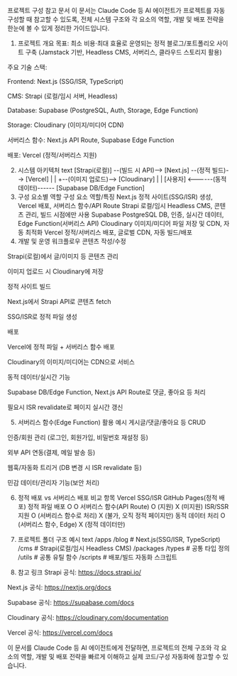 프로젝트 구성 참고 문서
이 문서는 Claude Code 등 AI 에이전트가 프로젝트를 자동 구성할 때 참고할 수 있도록, 전체 시스템 구조와 각 요소의 역할, 개발 및 배포 전략을 한눈에 볼 수 있게 정리한 가이드입니다.

1. 프로젝트 개요
목표:
최소 비용·최대 효율로 운영되는 정적 블로그/포트폴리오 사이트 구축
(Jamstack 기반, Headless CMS, 서버리스, 클라우드 스토리지 활용)

주요 기술 스택:

Frontend: Next.js (SSG/ISR, TypeScript)

CMS: Strapi (로컬/임시 서버, Headless)

Database: Supabase (PostgreSQL, Auth, Storage, Edge Function)

Storage: Cloudinary (이미지/미디어 CDN)

서버리스 함수: Next.js API Route, Supabase Edge Function

배포: Vercel (정적/서버리스 지원)

2. 시스템 아키텍처
text
[Strapi(로컬)] --(빌드 시 API)--> [Next.js] --(정적 빌드)--> [Vercel]
     |                                         |
     +--(이미지 업로드)--> [Cloudinary]         |
                                               |
[사용자] <------(동적 데이터)------ [Supabase DB/Edge Function]
3. 구성 요소별 역할
구성 요소	역할/특징
Next.js	정적 사이트(SSG/ISR) 생성, Vercel 배포, 서버리스 함수/API Route
Strapi	로컬/임시 Headless CMS, 콘텐츠 관리, 빌드 시점에만 사용
Supabase	PostgreSQL DB, 인증, 실시간 데이터, Edge Function(서버리스 API)
Cloudinary	이미지/미디어 파일 저장 및 CDN, 자동 최적화
Vercel	정적/서버리스 배포, 글로벌 CDN, 자동 빌드/배포
4. 개발 및 운영 워크플로우
콘텐츠 작성/수정

Strapi(로컬)에서 글/이미지 등 콘텐츠 관리

이미지 업로드 시 Cloudinary에 저장

정적 사이트 빌드

Next.js에서 Strapi API로 콘텐츠 fetch

SSG/ISR로 정적 파일 생성

배포

Vercel에 정적 파일 + 서버리스 함수 배포

Cloudinary의 이미지/미디어는 CDN으로 서비스

동적 데이터/실시간 기능

Supabase DB/Edge Function, Next.js API Route로 댓글, 좋아요 등 처리

필요시 ISR revalidate로 페이지 실시간 갱신

5. 서버리스 함수(Edge Function) 활용 예시
게시글/댓글/좋아요 등 CRUD

인증/회원 관리 (로그인, 회원가입, 비밀번호 재설정 등)

외부 API 연동(결제, 메일 발송 등)

웹훅/자동화 트리거 (DB 변경 시 ISR revalidate 등)

민감 데이터/관리자 기능(보안 처리)

6. 정적 배포 vs 서버리스 배포 비교
항목	Vercel SSG/ISR	GitHub Pages(정적 배포)
정적 파일 배포	O	O
서버리스 함수(API Route)	O (지원)	X (미지원)
ISR/SSR 지원	O (서버리스 함수로 처리)	X (불가, 오직 정적 페이지만)
동적 데이터 처리	O (서버리스 함수, Edge)	X (정적 데이터만)

7. 프로젝트 폴더 구조 예시
text
/apps
  /blog   # Next.js(SSG/ISR, TypeScript)
  /cms        # Strapi(로컬/임시 Headless CMS)
/packages
  /types      # 공통 타입 정의
  /utils      # 공통 유틸 함수
/scripts      # 배포/빌드 자동화 스크립트

8. 참고 링크
Strapi 공식: https://docs.strapi.io/

Next.js 공식: https://nextjs.org/docs

Supabase 공식: https://supabase.com/docs

Cloudinary 공식: https://cloudinary.com/documentation

Vercel 공식: https://vercel.com/docs

이 문서를 Claude Code 등 AI 에이전트에게 전달하면,
프로젝트의 전체 구조와 각 요소의 역할, 개발 및 배포 전략을 빠르게 이해하고
실제 코드/구성 자동화에 참고할 수 있습니다.
